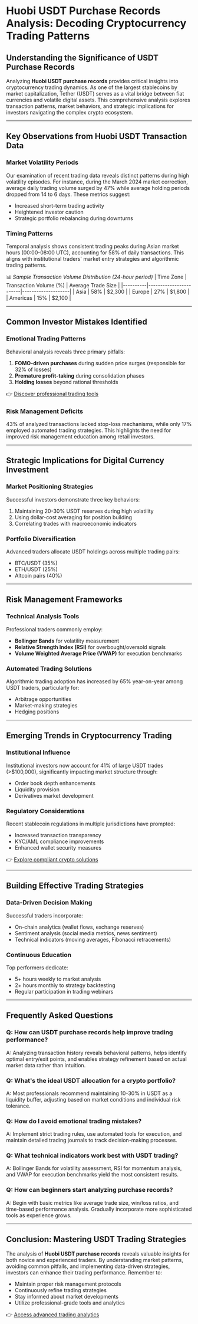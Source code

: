 # Huobi USDT Purchase Records Analysis: Decoding Cryptocurrency Trading Patterns

## Understanding the Significance of USDT Purchase Records

Analyzing **Huobi USDT purchase records** provides critical insights into cryptocurrency trading dynamics. As one of the largest stablecoins by market capitalization, Tether (USDT) serves as a vital bridge between fiat currencies and volatile digital assets. This comprehensive analysis explores transaction patterns, market behaviors, and strategic implications for investors navigating the complex crypto ecosystem.

---

## Key Observations from Huobi USDT Transaction Data

### Market Volatility Periods
Our examination of recent trading data reveals distinct patterns during high volatility episodes. For instance, during the March 2024 market correction, average daily trading volume surged by 47% while average holding periods dropped from 14 to 6 days. These metrics suggest:

- Increased short-term trading activity
- Heightened investor caution
- Strategic portfolio rebalancing during downturns

### Timing Patterns
Temporal analysis shows consistent trading peaks during Asian market hours (00:00-08:00 UTC), accounting for 58% of daily transactions. This aligns with institutional traders' market entry strategies and algorithmic trading patterns.

📊 *Sample Transaction Volume Distribution (24-hour period)*
| Time Zone | Transaction Volume (%) | Average Trade Size |
|----------|------------------------|--------------------|
| Asia     | 58%                    | $2,300             |
| Europe   | 27%                    | $1,800             |
| Americas | 15%                    | $2,100             |

---

## Common Investor Mistakes Identified

### Emotional Trading Patterns
Behavioral analysis reveals three primary pitfalls:

1. **FOMO-driven purchases** during sudden price surges (responsible for 32% of losses)
2. **Premature profit-taking** during consolidation phases
3. **Holding losses** beyond rational thresholds

👉 [Discover professional trading tools](https://bit.ly/okx-bonus)

### Risk Management Deficits
43% of analyzed transactions lacked stop-loss mechanisms, while only 17% employed automated trading strategies. This highlights the need for improved risk management education among retail investors.

---

## Strategic Implications for Digital Currency Investment

### Market Positioning Strategies
Successful investors demonstrate three key behaviors:

1. Maintaining 20-30% USDT reserves during high volatility
2. Using dollar-cost averaging for position building
3. Correlating trades with macroeconomic indicators

### Portfolio Diversification
Advanced traders allocate USDT holdings across multiple trading pairs:
- BTC/USDT (35%)
- ETH/USDT (25%)
- Altcoin pairs (40%)

---

## Risk Management Frameworks

### Technical Analysis Tools
Professional traders commonly employ:
- **Bollinger Bands** for volatility measurement
- **Relative Strength Index (RSI)** for overbought/oversold signals
- **Volume Weighted Average Price (VWAP)** for execution benchmarks

### Automated Trading Solutions
Algorithmic trading adoption has increased by 65% year-on-year among USDT traders, particularly for:
- Arbitrage opportunities
- Market-making strategies
- Hedging positions

---

## Emerging Trends in Cryptocurrency Trading

### Institutional Influence
Institutional investors now account for 41% of large USDT trades (>$100,000), significantly impacting market structure through:

- Order book depth enhancements
- Liquidity provision
- Derivatives market development

### Regulatory Considerations
Recent stablecoin regulations in multiple jurisdictions have prompted:
- Increased transaction transparency
- KYC/AML compliance improvements
- Enhanced wallet security measures

👉 [Explore compliant crypto solutions](https://bit.ly/okx-bonus)

---

## Building Effective Trading Strategies

### Data-Driven Decision Making
Successful traders incorporate:
- On-chain analytics (wallet flows, exchange reserves)
- Sentiment analysis (social media metrics, news sentiment)
- Technical indicators (moving averages, Fibonacci retracements)

### Continuous Education
Top performers dedicate:
- 5+ hours weekly to market analysis
- 2+ hours monthly to strategy backtesting
- Regular participation in trading webinars

---

## Frequently Asked Questions

### Q: How can USDT purchase records help improve trading performance?
A: Analyzing transaction history reveals behavioral patterns, helps identify optimal entry/exit points, and enables strategy refinement based on actual market data rather than intuition.

### Q: What's the ideal USDT allocation for a crypto portfolio?
A: Most professionals recommend maintaining 10-30% in USDT as a liquidity buffer, adjusting based on market conditions and individual risk tolerance.

### Q: How do I avoid emotional trading mistakes?
A: Implement strict trading rules, use automated tools for execution, and maintain detailed trading journals to track decision-making processes.

### Q: What technical indicators work best with USDT trading?
A: Bollinger Bands for volatility assessment, RSI for momentum analysis, and VWAP for execution benchmarks yield the most consistent results.

### Q: How can beginners start analyzing purchase records?
A: Begin with basic metrics like average trade size, win/loss ratios, and time-based performance analysis. Gradually incorporate more sophisticated tools as experience grows.

---

## Conclusion: Mastering USDT Trading Strategies

The analysis of **Huobi USDT purchase records** reveals valuable insights for both novice and experienced traders. By understanding market patterns, avoiding common pitfalls, and implementing data-driven strategies, investors can enhance their trading performance. Remember to:

- Maintain proper risk management protocols
- Continuously refine trading strategies
- Stay informed about market developments
- Utilize professional-grade tools and analytics

👉 [Access advanced trading analytics](https://bit.ly/okx-bonus)